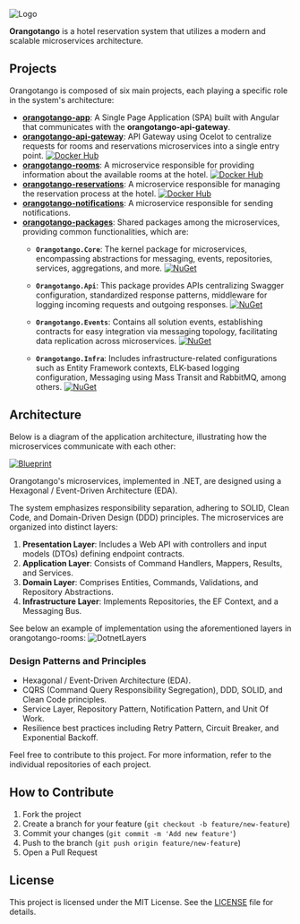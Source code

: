 ![Logo](https://github.com/wesleycosta/orangotango/raw/main/images/logos/logo_full.png)

**Orangotango** is a hotel reservation system that utilizes a modern and scalable microservices architecture.

## Projects

Orangotango is composed of six main projects, each playing a specific role in the system's architecture:

- [**orangotango-app**](https://github.com/wesleycosta/orangotango-app): A Single Page Application (SPA) built with Angular that communicates with the **orangotango-api-gateway**.
- [**orangotango-api-gateway**](https://github.com/wesleycosta/orangotango-api-gateway): API Gateway using Ocelot to centralize requests for rooms and reservations microservices into a single entry point. [![Docker Hub](https://img.shields.io/badge/docker-hub-black.svg)](https://hub.docker.com/repository/docker/wesleycosta/orangotango-api-gateway)
- [**orangotango-rooms**](https://github.com/wesleycosta/orangotango-rooms): A microservice responsible for providing information about the available rooms at the hotel. [![Docker Hub](https://img.shields.io/badge/docker-hub-black.svg)](https://hub.docker.com/repository/docker/wesleycosta/orangotango-rooms)
- [**orangotango-reservations**](https://github.com/wesleycosta/orangotango-reservations): A microservice responsible for managing the reservation process at the hotel. [![Docker Hub](https://img.shields.io/badge/docker-hub-black.svg)](https://hub.docker.com/repository/docker/wesleycosta/orangotango-reservations)
- [**orangotango-notifications**](https://github.com/wesleycosta/orangotango-notifications): A microservice responsible for sending notifications.
- [**orangotango-packages**](https://github.com/wesleycosta/orangotango-packages): Shared packages among the microservices, providing common functionalities, which are:
  - **`Orangotango.Core`**: The kernel package for microservices, encompassing abstractions for messaging, events, repositories, services, aggregations, and more. [![NuGet](https://img.shields.io/nuget/v/Orangotango.Core.svg)](https://www.nuget.org/packages/Orangotango.Core)

  - **`Orangotango.Api`**: This package provides APIs centralizing Swagger configuration, standardized response patterns, middleware for logging incoming requests and outgoing responses. [![NuGet](https://img.shields.io/nuget/v/Orangotango.Api.svg)](https://www.nuget.org/packages/Orangotango.Api)

  - **`Orangotango.Events`**: Contains all solution events, establishing contracts for easy integration via messaging topology, facilitating data replication across microservices. [![NuGet](https://img.shields.io/nuget/v/Orangotango.Events.svg)](https://www.nuget.org/packages/Orangotango.Events)

  - **`Orangotango.Infra`**: Includes infrastructure-related configurations such as Entity Framework contexts, ELK-based logging configuration, Messaging using Mass Transit and RabbitMQ, among others. [![NuGet](https://img.shields.io/nuget/v/Orangotango.Infra.svg)](https://www.nuget.org/packages/Orangotango.Infra)

## Architecture

Below is a diagram of the application architecture, illustrating how the microservices communicate with each other:

[![Blueprint](https://github.com/wesleycosta/orangotango/blob/main/images/diagrams/blueprint.drawio.png)](https://github.com/wesleycosta/orangotango/blob/main/images/diagrams/blueprint.drawio.png)

Orangotango's microservices, implemented in .NET, are designed using a Hexagonal / Event-Driven Architecture (EDA). 

The system emphasizes responsibility separation, adhering to SOLID, Clean Code, and Domain-Driven Design (DDD) principles. The microservices are organized into distinct layers:

1. **Presentation Layer**: Includes a Web API with controllers and input models (DTOs) defining endpoint contracts.
2. **Application Layer**: Consists of Command Handlers, Mappers, Results, and Services.
3. **Domain Layer**: Comprises Entities, Commands, Validations, and Repository Abstractions.
4. **Infrastructure Layer**: Implements Repositories, the EF Context, and a Messaging Bus.

See below an example of implementation using the aforementioned layers in orangotango-rooms:
![DotnetLayers](https://github.com/wesleycosta/orangotango/blob/main/images/diagrams/dotnet_layers.png)

### Design Patterns and Principles

- Hexagonal / Event-Driven Architecture (EDA).
- CQRS (Command Query Responsibility Segregation), DDD, SOLID, and Clean Code principles.
- Service Layer, Repository Pattern, Notification Pattern, and Unit Of Work.
- Resilience best practices including Retry Pattern, Circuit Breaker, and Exponential Backoff.

Feel free to contribute to this project. For more information, refer to the individual repositories of each project.

## How to Contribute

1. Fork the project
2. Create a branch for your feature (`git checkout -b feature/new-feature`)
3. Commit your changes (`git commit -m 'Add new feature'`)
4. Push to the branch (`git push origin feature/new-feature`)
5. Open a Pull Request

## License

This project is licensed under the MIT License. See the [LICENSE](LICENSE) file for details.
